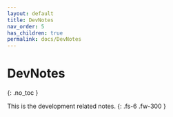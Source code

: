 ```yaml
---
layout: default
title: DevNotes
nav_order: 5
has_children: true
permalink: docs/DevNotes
---
```


# DevNotes
{: .no_toc }



This is the development related notes.
{: .fs-6 .fw-300 }

